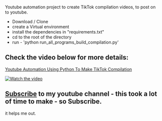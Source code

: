 Youtube automation project to create TikTok compilation videos, to post on to youtube.

- Download / Clone
- create a Virtual environment
- install the dependencies in "requirements.txt"
- cd to the root of the directory
- run - 'python run_all_programs_build_compilation.py'

## Check the video below for more details:

<ins>Youtube Automation Using Python To Make TikTok Compilation<ins>

[![Watch the video](https://img.youtube.com/vi/rFlevEdH4Io/0.jpg)](https://www.youtube.com/watch?v=rFlevEdH4Io)



## [Subscribe](https://www.youtube.com/channel/UCsQqV_wq5yPrw5YIpvwmjvQ) to my youtube channel - this took a lot of time to make - so Subscribe.

it helps me out.
